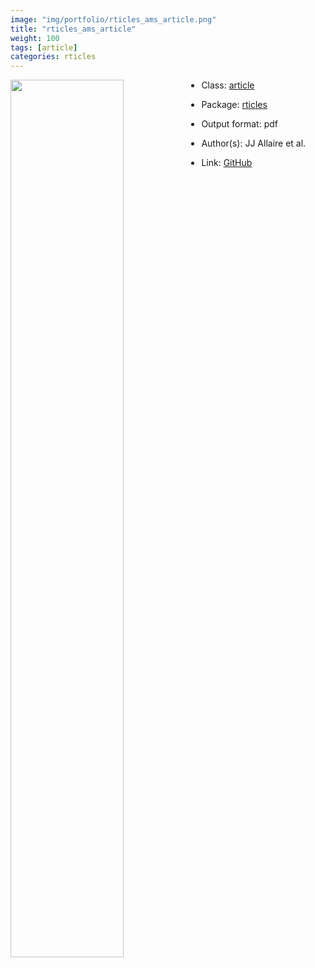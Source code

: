 ```yaml
---
image: "img/portfolio/rticles_ams_article.png"
title: "rticles_ams_article"
weight: 100
tags: [article]
categories: rticles
---
```




<!--more-->

<p><a href="../../img/portfolio/rticles_ams_article.png"><img class = "jf-image-shadow" src="../../img/portfolio/rticles_ams_article.png" width="60%"  align="left"></a></p>

- Class: [article](../../tags/article)
- Package: [rticles](rticles)
- Output format: pdf

- Author(s): JJ Allaire et al.
- Link: [GitHub](https://github.com/rstudio/rticles)


